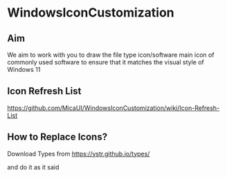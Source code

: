 # WindowsIconCustomization

## Aim

We aim to work with you to draw the file type icon/software main icon of commonly used software to ensure that it matches the visual style of Windows 11

## Icon Refresh List

https://github.com/MicaUI/WindowsIconCustomization/wiki/Icon-Refresh-List


## How to Replace Icons?

Download Types from
https://ystr.github.io/types/

and do it as it said

